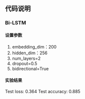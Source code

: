##  代码说明
### Bi-LSTM
#### 设置参数
1. embedding_dim：200
2. hidden_dim：256
3. num_layers=2 
4. dropout=0.5
5. bidirectional=True
#### 实验结果
Test loss: 0.364
Test accuracy: 0.885
